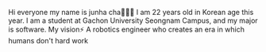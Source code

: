 Hi everyone my name is junha cha🙋🏻‍♂️
I am 22 years old in Korean age this year.
I am a student at Gachon University Seongnam Campus, and my major is software.
My vision⚡️ A robotics engineer who creates an era in which humans don't hard work
